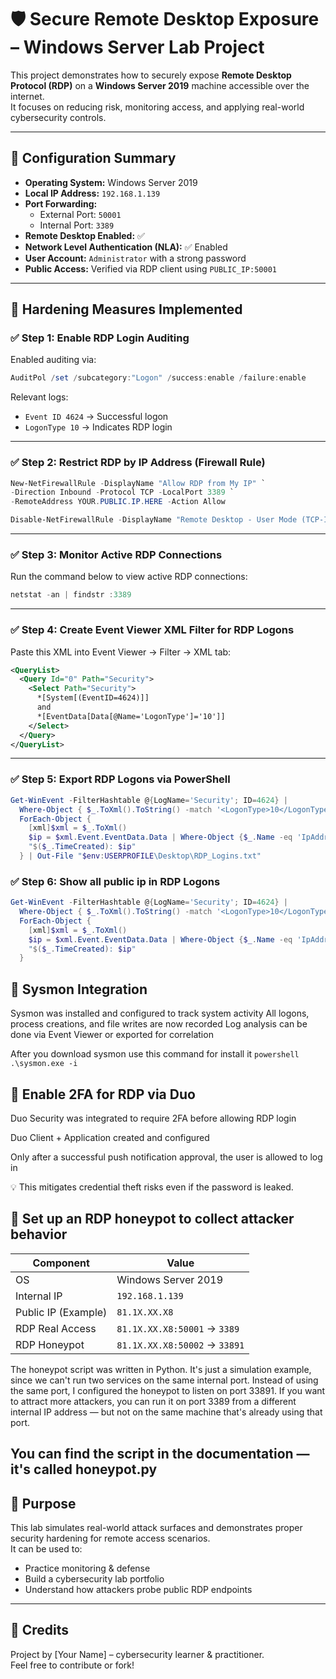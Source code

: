 # 🛡️ Secure Remote Desktop Exposure – Windows Server Lab Project

This project demonstrates how to securely expose **Remote Desktop Protocol (RDP)** on a **Windows Server 2019** machine accessible over the internet.  
It focuses on reducing risk, monitoring access, and applying real-world cybersecurity controls.

---

## 🔧 Configuration Summary

- **Operating System:** Windows Server 2019  
- **Local IP Address:** `192.168.1.139`  
- **Port Forwarding:**  
  - External Port: `50001`  
  - Internal Port: `3389`  
- **Remote Desktop Enabled:** ✅  
- **Network Level Authentication (NLA):** ✅ Enabled  
- **User Account:** `Administrator` with a strong password  
- **Public Access:** Verified via RDP client using `PUBLIC_IP:50001`

---

## 🔐 Hardening Measures Implemented

### ✅ Step 1: Enable RDP Login Auditing

Enabled auditing via:

```powershell
AuditPol /set /subcategory:"Logon" /success:enable /failure:enable
```

Relevant logs:
- `Event ID 4624` → Successful logon  
- `LogonType 10` → Indicates RDP login

---

### ✅ Step 2: Restrict RDP by IP Address (Firewall Rule)

```powershell
New-NetFirewallRule -DisplayName "Allow RDP from My IP" `
-Direction Inbound -Protocol TCP -LocalPort 3389 `
-RemoteAddress YOUR.PUBLIC.IP.HERE -Action Allow

Disable-NetFirewallRule -DisplayName "Remote Desktop - User Mode (TCP-In)"
```

---

### ✅ Step 3: Monitor Active RDP Connections

Run the command below to view active RDP connections:

```powershell
netstat -an | findstr :3389
```

---

### ✅ Step 4: Create Event Viewer XML Filter for RDP Logons

Paste this XML into Event Viewer → Filter → XML tab:

```xml
<QueryList>
  <Query Id="0" Path="Security">
    <Select Path="Security">
      *[System[(EventID=4624)]]
      and
      *[EventData[Data[@Name='LogonType']='10']]
    </Select>
  </Query>
</QueryList>
```

---

### ✅ Step 5: Export RDP Logons via PowerShell

```powershell
Get-WinEvent -FilterHashtable @{LogName='Security'; ID=4624} |
  Where-Object { $_.ToXml().ToString() -match '<LogonType>10</LogonType>' } |
  ForEach-Object {
    [xml]$xml = $_.ToXml()
    $ip = $xml.Event.EventData.Data | Where-Object {$_.Name -eq 'IpAddress'} | Select-Object -ExpandProperty '#text'
    "$($_.TimeCreated): $ip"
  } | Out-File "$env:USERPROFILE\Desktop\RDP_Logins.txt"
```

### ✅ Step 6: Show all public ip in RDP Logons

```powershell
Get-WinEvent -FilterHashtable @{LogName='Security'; ID=4624} |
  Where-Object { $_.ToXml().ToString() -match '<LogonType>10</LogonType>' } |
  ForEach-Object {
    [xml]$xml = $_.ToXml()
    $ip = $xml.Event.EventData.Data | Where-Object {$_.Name -eq 'IpAddress'} | Select-Object -ExpandProperty '#text'
    "$($_.TimeCreated): $ip"
  }
```


## 🔐 Sysmon Integration

Sysmon was installed and configured to track system activity
All logons, process creations, and file writes are now recorded
Log analysis can be done via Event Viewer or exported for correlation

After you download sysmon use this command for install it ```powershell
.\sysmon.exe -i ```


## 🔐 Enable **2FA for RDP** via Duo  

Duo Security was integrated to require 2FA before allowing RDP login

Duo Client + Application created and configured

Only after a successful push notification approval, the user is allowed to log in

💡 This mitigates credential theft risks even if the password is leaked.
 
## 🔐 Set up an **RDP honeypot** to collect attacker behavior  

| Component           | Value                        |
|---------------------|------------------------------|
| OS                  | Windows Server 2019          |
| Internal IP         | `192.168.1.139`              |
| Public IP (Example) | `81.1X.XX.X8`                |
| RDP Real Access     | `81.1X.XX.X8:50001` → `3389` |
| RDP Honeypot        | `81.1X.XX.X8:50002` → `33891` |

The honeypot script was written in Python. It's just a simulation example, since we can't run two services on the same internal port.
Instead of using the same port, I configured the honeypot to listen on port 33891.
If you want to attract more attackers, you can run it on port 3389 from a different internal IP address — but not on the same machine that's already using that port.

You can find the script in the documentation — it's called honeypot.py
---

## 🎯 Purpose

This lab simulates real-world attack surfaces and demonstrates proper security hardening for remote access scenarios.  
It can be used to:

- Practice monitoring & defense  
- Build a cybersecurity lab portfolio  
- Understand how attackers probe public RDP endpoints  

---

## 🧠 Credits

Project by [Your Name] – cybersecurity learner & practitioner.  
Feel free to contribute or fork!
